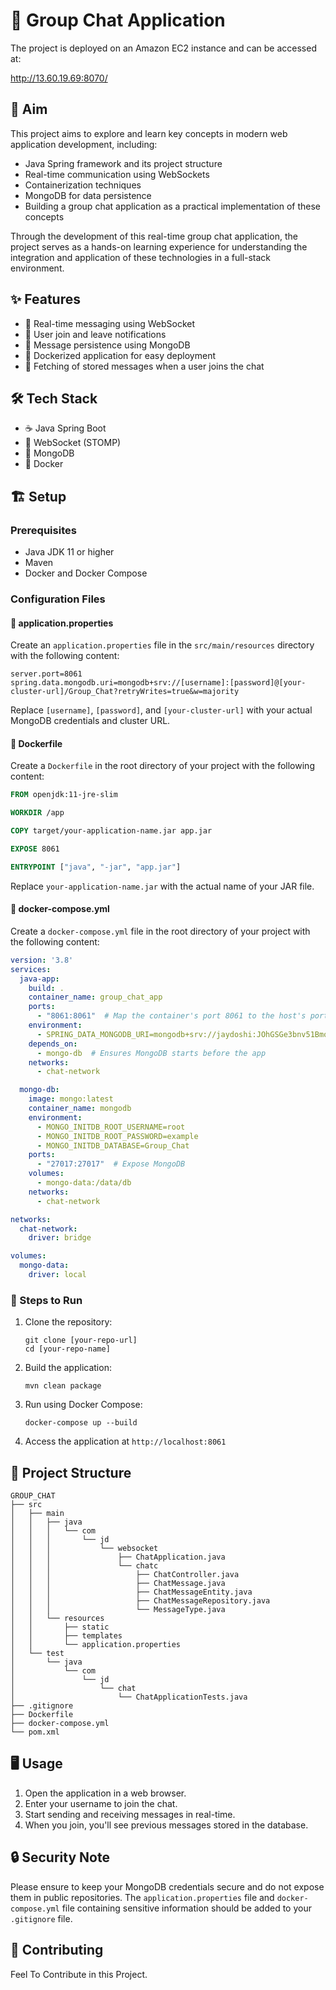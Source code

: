 # 💬 Group Chat Application

The project is deployed on an Amazon EC2 instance and can be accessed at:

http://13.60.19.69:8070/

## 🎯 Aim
This project aims to explore and learn key concepts in modern web application development, including:

- Java Spring framework and its project structure
- Real-time communication using WebSockets
- Containerization techniques
- MongoDB for data persistence
- Building a group chat application as a practical implementation of these concepts

Through the development of this real-time group chat application, the project serves as a hands-on learning experience for understanding the integration and application of these technologies in a full-stack environment.

## ✨ Features
- 🚀 Real-time messaging using WebSocket
- 🚪 User join and leave notifications
- 💾 Message persistence using MongoDB
- 🐳 Dockerized application for easy deployment
- 📜 Fetching of stored messages when a user joins the chat

## 🛠️ Tech Stack
- ☕ Java Spring Boot
- 🔌 WebSocket (STOMP)
- 🍃 MongoDB
- 🐳 Docker

## 🏗️ Setup

### Prerequisites
- Java JDK 11 or higher
- Maven
- Docker and Docker Compose

### Configuration Files

#### 📄 application.properties
Create an `application.properties` file in the `src/main/resources` directory with the following content:

```properties
server.port=8061
spring.data.mongodb.uri=mongodb+srv://[username]:[password]@[your-cluster-url]/Group_Chat?retryWrites=true&w=majority
```

Replace `[username]`, `[password]`, and `[your-cluster-url]` with your actual MongoDB credentials and cluster URL.

#### 🐳 Dockerfile
Create a `Dockerfile` in the root directory of your project with the following content:

```dockerfile
FROM openjdk:11-jre-slim

WORKDIR /app

COPY target/your-application-name.jar app.jar

EXPOSE 8061

ENTRYPOINT ["java", "-jar", "app.jar"]
```

Replace `your-application-name.jar` with the actual name of your JAR file.

#### 🐳 docker-compose.yml
Create a `docker-compose.yml` file in the root directory of your project with the following content:

```yaml
version: '3.8'
services:
  java-app:
    build: .
    container_name: group_chat_app
    ports:
      - "8061:8061"  # Map the container's port 8061 to the host's port 8061
    environment:
      - SPRING_DATA_MONGODB_URI=mongodb+srv://jaydoshi:JOhGSGe3bnv51Bmo@cluster0.99n0tun.mongodb.net/Group_Chat?retryWrites=true&w=majority  # MongoDB URI for local MongoDB (if used)
    depends_on:
      - mongo-db  # Ensures MongoDB starts before the app
    networks:
      - chat-network

  mongo-db:
    image: mongo:latest
    container_name: mongodb
    environment:
      - MONGO_INITDB_ROOT_USERNAME=root
      - MONGO_INITDB_ROOT_PASSWORD=example
      - MONGO_INITDB_DATABASE=Group_Chat
    ports:
      - "27017:27017"  # Expose MongoDB
    volumes:
      - mongo-data:/data/db
    networks:
      - chat-network

networks:
  chat-network:
    driver: bridge

volumes:
  mongo-data:
    driver: local
```

### 🚀 Steps to Run

1. Clone the repository:
   ```
   git clone [your-repo-url]
   cd [your-repo-name]
   ```

2. Build the application:
   ```
   mvn clean package
   ```

3. Run using Docker Compose:
   ```
   docker-compose up --build
   ```

4. Access the application at `http://localhost:8061`

## 📁 Project Structure

```
GROUP_CHAT
├── src
│   ├── main
│   │   ├── java
│   │   │   └── com
│   │   │       └── jd
│   │   │           └── websocket
│   │   │               ├── ChatApplication.java
│   │   │               └── chatc
│   │   │                   ├── ChatController.java
│   │   │                   ├── ChatMessage.java
│   │   │                   ├── ChatMessageEntity.java
│   │   │                   ├── ChatMessageRepository.java
│   │   │                   └── MessageType.java
│   │   └── resources
│   │       ├── static
│   │       ├── templates
│   │       └── application.properties
│   └── test
│       └── java
│           └── com
│               └── jd
│                   └── chat
│                       └── ChatApplicationTests.java
├── .gitignore
├── Dockerfile
├── docker-compose.yml
└── pom.xml
```

## 🖥️ Usage

1. Open the application in a web browser.
2. Enter your username to join the chat.
3. Start sending and receiving messages in real-time.
4. When you join, you'll see previous messages stored in the database.

## 🔒 Security Note

Please ensure to keep your MongoDB credentials secure and do not expose them in public repositories. The `application.properties` file and `docker-compose.yml` file containing sensitive information should be added to your `.gitignore` file.

## 🤝 Contributing

Feel To Contribute in this Project.
